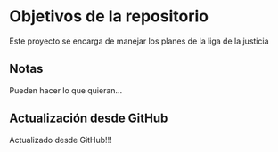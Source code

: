# Objetivos de la repositorio

Este proyecto se encarga de manejar los planes de la liga de la justicia


## Notas
Pueden hacer lo que quieran...

## Actualización desde GitHub
Actualizado desde GitHub!!!
